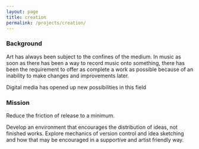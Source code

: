 ```yaml
---
layout: page
title: creation
permalink: /projects/creation/
---
```


### Background

Art has always been subject to the confines of the medium. In music as soon as there has been a way to record music onto something, there has been the requirement to offer as complete a work as possible because of an inability to make changes and improvements later.

Digital media has opened up new possibilities in this field

### Mission

Reduce the friction of release to a minimum.

Develop an environment that encourages the distribution of ideas, not finished works. Explore mechanics of version control and idea sketching and how that may be encouraged in a supportive and artist friendly way.
